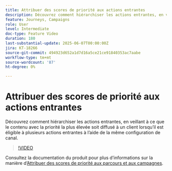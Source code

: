 ```yaml
---
title: Attribuer des scores de priorité aux actions entrantes
description: Découvrez comment hiérarchiser les actions entrantes, en veillant à ce que le contenu avec la priorité la plus élevée soit diffusé à un client lorsqu’il est éligible à plusieurs actions entrantes à l’aide de la même configuration de canal.
feature: Journeys, Campaigns
role: User
level: Intermediate
doc-type: Feature Video
duration: 180
last-substantial-update: 2025-06-07T00:00:00Z
jira: KT-18266
source-git-commit: 494923d652a1d7d16a5ce21ce91840353ac7aabe
workflow-type: tm+mt
source-wordcount: '87'
ht-degree: 0%

---
```



# Attribuer des scores de priorité aux actions entrantes

Découvrez comment hiérarchiser les actions entrantes, en veillant à ce que le contenu avec la priorité la plus élevée soit diffusé à un client lorsqu’il est éligible à plusieurs actions entrantes à l’aide de la même configuration de canal.

>[!VIDEO](https://video.tv.adobe.com/v/3435529/?learn=on&enablevpops)

Consultez la documentation du produit pour plus d’informations sur la manière d’[Attribuer des scores de priorité aux parcours et aux campagnes](https://experienceleague.adobe.com/en/docs/journey-optimizer/using/conflict-prioritization/priority-scores).
